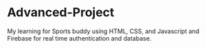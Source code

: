 # Advanced-Project
My learning for Sports buddy using HTML, CSS, and Javascript and Firebase for real time authentication and database.
